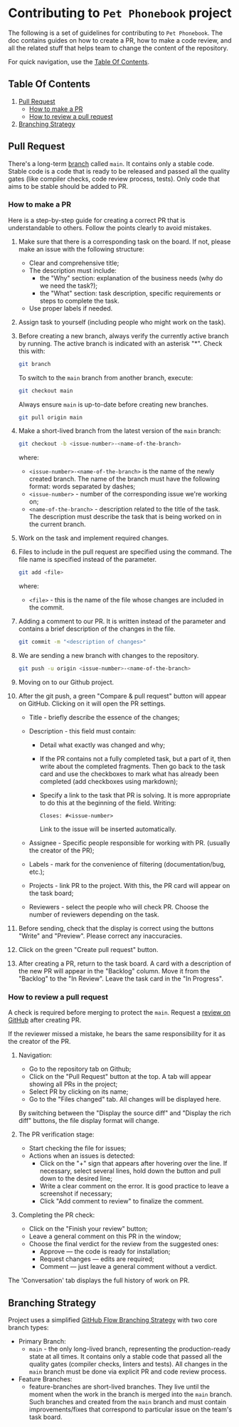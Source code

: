 # Contributing to `Pet Phonebook` project

The following is a set of guidelines for contributing to `Pet Phonebook`. The doc contains guides on how to create a PR, how to make a code review, and all the related stuff that helps team to change the content of the repository.

For quick navigation, use the [Table Of Contents](#table-of-contents).

## Table Of Contents

1. [Pull Request](#pull-request)
    - [How to make a PR](#how-to-make-a-pr)
    - [How to review a pull request](#how-to-review-a-pull-request)
1. [Branching Strategy](#branching-strategy)


## Pull Request

There's a long-term [branch](https://git-scm.com/book/en/v2/Git-Branching-Branches-in-a-Nutshell) called `main`. It contains only a stable code. Stable code is a code that is ready to be released and passed all the quality gates (like compiler checks, code review process, tests). Only code that aims to be stable should be added to PR.

### How to make a PR

Here is a step-by-step guide for creating a correct PR that is understandable to others. Follow the points clearly to avoid mistakes.

1. Make sure that there is a corresponding task on the board. If not, please make an issue with the following structure:
    - Clear and comprehensive title;
    - The description must include:
        - the "Why" section: explanation of the business needs (why do we need the task?);
        - the "What" section: task description, specific requirements or steps to complete the task.
    - Use proper labels if needed.
1. Assign task to yourself (including people who might work on the task).
1. Before creating a new branch, always verify the currently active branch by running. The active branch is indicated with an asterisk "*". Check this with:
    ```bash
    git branch
    ```
    To switch to the `main` branch from another branch, execute:
    ```bash
    git checkout main
    ```
    Always ensure `main` is up-to-date before creating new branches.
    ```bash
    git pull origin main
    ```
1. Make a short-lived branch from the latest version of the `main` branch:
    ```bash
    git checkout -b <issue-number>-<name-of-the-branch>
    ```
    where:
    - `<issue-number>-<name-of-the-branch>` is the name of the newly created branch. The name of the branch must have the following format: words separated by dashes;
    - `<issue-number>` - number of the corresponding issue we're working on;
    - `<name-of-the-branch>` - description related to the title of the task. The description must describe the task that is being worked on in the current branch.
1. Work on the task and implement required changes.
1. Files to include in the pull request are specified using the command. The file name is specified instead of the <file> parameter.
    ```bash
    git add <file>
    ```
    where:
    - `<file>` - this is the name of the file whose changes are included in the commit.
1. Adding a comment to our PR. It is written instead of the <description of changes> parameter and contains a brief description of the changes in the file.
    ```bash
    git commit -m "<description of changes>"
    ```
1. We are sending a new branch with changes to the repository. 
    ```bash
    git push -u origin <issue-number>-<name-of-the-branch>
    ```
1. Moving on to our Github project.
1. After the git push, a green "Compare & pull request" button will appear on GitHub.
Clicking on it will open the PR settings.

    - Title - briefly describe the essence of the changes;
    - Description - this field must contain:
        - Detail what exactly was changed and why;
        - If the PR contains not a fully completed task, but a part of it, then write about the completed fragments. Then go back to the task card and use the checkboxes to mark what has already been completed (add checkboxes using markdown);
        - Specify a link to the task that PR is solving. It is more appropriate to do this at the beginning of the field. Writing:
        
            `Closes:
            #<issue-number>` 
        
            Link to the issue will be inserted automatically.

    - Assignee - Specific people responsible for working with PR. (usually the creator of the PR);
    - Labels - mark for the convenience of filtering (documentation/bug, etc.);
    - Projects - link PR to the project. With this, the PR card will appear on the task board;
    - Reviewers - select the people who will check PR. Choose the number of reviewers depending on the task.

1. Before sending, check that the display is correct using the buttons "Write" and "Preview". Please correct any inaccuracies.
1. Click on the green "Create pull request" button.
1. After creating a PR, return to the task board. A card with a description of the new PR will appear in the "Backlog" column. Move it from the "Backlog" to the "In Review". Leave the task card in the "In Progress".

### How to review a pull request

A check is required before merging to protect the `main`. Request a [review on GitHub](https://docs.github.com/en/pull-requests/collaborating-with-pull-requests/reviewing-changes-in-pull-requests/about-pull-request-reviews) after creating PR.

If the reviewer missed a mistake, he bears the same responsibility for it as the creator of the PR.

1. Navigation: 
    - Go to the repository tab on Github;
    - Click on the "Pull Request" button at the top. A tab will appear showing all PRs in the project;
    - Select PR by clicking on its name;
    - Go to the "Files changed" tab. All changes will be displayed here.
    
    By switching between the "Display the source diff" and "Display the rich diff" buttons, the file display format will change.
1. The PR verification stage:
    - Start checking the file for issues;
    - Actions when an issues is detected: 
        - Click on the "+" sign that appears after hovering over the line. If necessary, select several lines, hold down the button and pull down to the desired line;
        - Write a clear comment on the error. It is good practice to leave a screenshot if necessary;
        - Click "Add comment to review" to finalize the comment.
1. Completing the PR check:
    - Click on the "Finish your review" button;
    - Leave a general comment on this PR in the window;
    - Choose the final verdict for the review from the suggested ones:
        - Approve — the code is ready for installation;
        - Request changes — edits are required;
        - Comment — just leave a general comment without a verdict.

The 'Conversation' tab displays the full history of work on PR.

## Branching Strategy

Project uses a simplified [GitHub Flow Branching Strategy](https://docs.github.com/en/get-started/using-github/github-flow) with two core branch types:
- Primary Branch:
    - `main` - the only long-lived branch, representing the production-ready state at all times. It contains only a stable code that passed all the quality gates (compiler checks, linters and tests). All changes in the `main` branch must be done via explicit PR and code review process.
- Feature Branches:
    - feature-branches are short-lived branches. They live until the moment when the work in the branch is merged into the `main` branch. Such branches and created from the `main` branch and must contain improvements/fixes that correspond to particular issue on the team's task board.